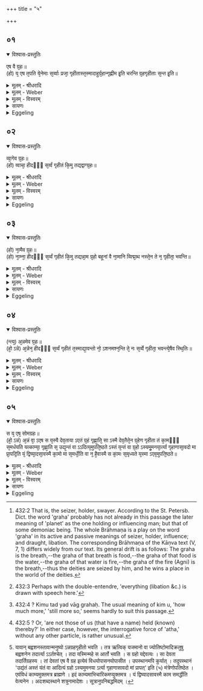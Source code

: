 +++
title = "५"

+++


## ०१


<details open><summary>विश्वास-प्रस्तुतिः</summary>

एष वै ग्र᳘हः॥  
(हो) य᳘ एष त᳘पति ये᳘नेमाः स᳘र्व्वाः प्रजा᳘ गृहीतास्त᳘स्मादाहुर्ग्र᳘हान्गृह्णीम इ᳘ति चरन्ति ग्र᳘हगृहीताः स᳘न्त इ᳘ति॥
</details>

<details><summary>मूलम् - श्रीधरादि</summary>

एष वै ग्र᳘हः॥  
(हो) य᳘ एष त᳘पति ये᳘नेमाः स᳘र्व्वाः प्रजा᳘ गृहीतास्त᳘स्मादाहुर्ग्र᳘हान्गृह्णीम इ᳘ति चरन्ति ग्र᳘हगृहीताः स᳘न्त इ᳘ति॥
</details>

<details><summary>मूलम् - Weber</summary>

एष वै ग्र᳘हः॥  
य᳘ एष त᳘पति ये᳘नेमाः स᳘र्वाः प्रजा᳘ गृहीतास्त᳘स्मादाहुर्ग्र᳘हान्गृह्णीम इ᳘ति चरन्ति ग्र᳘हगृहीताः स᳘न्त इ᳘ति॥
</details>

<details><summary>मूलम् - विस्वरम्</summary>

**ग्रहोपासनाब्राह्मणम् ।** 

एष वै ग्रहो य एष तपति, येनेमाः सर्वाः प्रजा गृहीताः । तस्मादाहुः- ग्रहान्गृह्णीम इति । चरन्ति ग्रहगृहीताः सन्त इति ॥ १ ॥ 
</details>

<details><summary>सायणः</summary>

**एष वै ग्रह** इति । [सूर्यात्मकस्य व्याधिर्त्वि (?) कस्य ] ग्रहस्याभिचारिकस्यैवमुपस्थानमत्राभिधीयते । ग्रहाधिकारात्प्रसङ्गाच्चाध्यात्मिकाधिभौतिका ग्रहाः प्रदर्श्यन्ते । ग्रहशन्दस्य निर्वचनान्तरमुच्यते । तत्रोपस्थेयं तावद्- ग्रहमाह- **एष वै ग्रह** इति । येनेमाः सर्वाः प्रजा गृहीता इति सौरेण तेजसा सर्व एव देहा अधिष्ठिताः । यथोक्तं तस्येमाः सर्वाः प्रजा रश्मिभिः प्राणेष्वभिहिता "तस्य हैतस्य हृदये पादावतिहतौ तदेषा सविता" विभक्तिभ्यः प्रजाभ्यो विभजतीति वा । येनेति कर्तरि तृतीया ततश्च गृह्णातीति ग्रह इति कर्तरि एव कारके "ग्रहवृदृनिश्चिगमश्च" इति (पा. सू. ३-३-५८) अप्प्रत्ययं दर्शयति- यस्माच्चैष आदित्यो ग्रहः 'स्तस्मादादुः' ब्रह्मविदो 'ग्रहान् गृह्णीम इति' एवं मन्यमाना ऋत्विजः 'चरन्ति ग्रहेणादित्येन गृहीताः' 'सन्तः' इत्यादि स्वस्वावकाशे "स उद्यन्तं चादित्यमुपतिष्ठते" एतत्पठितव्यं व्यवहर्तृभिस्तदुत्सार्यास्यैवादित्यस्य ग्रहस्य ग्रह एवपरभागलाभायान्यग्रहानुपन्यस्य निराकरोति **वागेवे**ति । आध्यात्मिकया 'वाचा हि' इति करणे तृतीया । वाचा स यथा ऽऽदित्यरूपे व्यावहारिकम् इदं सर्वं व्यवहारजातं परिगृहीतं व्यवहर्तृभिर्न हि यद्येन यद्भाषितं तदतिक्रमितुमर्हति किमु तद्यद्वाक् इति दूषणं किंशब्दे द्रष्टव्यम् । यदेतद्वाग्ग्रह इत्येतत्किमिति मिथ्यैतदित्यर्थः । कथं तत्रेदं द्रष्टव्यम् । नहि वचने सर्वे गृह्यन्ते ऽतिक्रमस्य निदर्शनात्ततश्चान्यदेवता तत्र भूयादिति नियामकं न वाङ्मात्रमिति ॥ १ ॥ २ ॥ 
</details>

<details><summary>Eggeling</summary>

1. Now the graha [^egg_1002], forsooth, is he that burns yonder, since by him all these creatures are held (swayed). Hence they say, 'We take (grab) the grahas,' 'They walk, seized by the grahas.'

[^egg_1002]: 432:2 That is, the seizer, holder, swayer. According to the St. Petersb. Dict. the word 'graha' probably has not already in this passage the later meaning of 'planet' as the one holding or influencing man; but that of some demoniac being. The whole Brāhmaṇa is a play on the word 'graha' in its active and passive meanings of seizer, holder, influence; and draught, libation. The corresponding Brāhmaṇa of the Kāṇva text (V, 7, 1) differs widely from our text. Its general drift is as follows: The graha is the breath,--the graha of that breath is food,--the graha of that food is the water,--the graha of that water is fire,--the graha of the fire (Agni) is the breath,--thus the deities are seized by him, and he wins a place in the world of the deities.
</details>


## ०२


<details open><summary>विश्वास-प्रस्तुतिः</summary>

व्वा᳘गेव ग्र᳘हः॥  
(हो) व्वाचा᳘ हीदᳫं᳭ स᳘र्व्वं गृहीतं कि᳘मु तद्यद्वाग्ग्र᳘हः॥
</details>

<details><summary>मूलम् - श्रीधरादि</summary>

व्वा᳘गेव ग्र᳘हः॥  
(हो) व्वाचा᳘ हीदᳫं᳭ स᳘र्व्वं गृहीतं कि᳘मु तद्यद्वाग्ग्र᳘हः॥
</details>

<details><summary>मूलम् - Weber</summary>

वा᳘गेव ग्र᳘हः॥  
वाचाॗ हीदᳫं स᳘र्वं गृहीतं कि᳘मु तद्यद्वाग्ग्र᳘हः॥
</details>

<details><summary>मूलम् - विस्वरम्</summary>

वागेव ग्रहः । वाचा हीदं सर्वं गृहीतम् । किमु तद्- यद्वाग्ग्रहः ॥ २ ॥ 
</details>

<details><summary>सायणः</summary>

[व्याख्यानं प्रथमे]
</details>

<details><summary>Eggeling</summary>

2. The graha, forsooth, is Vāc (speech); for by speech everything is swayed (grab) here [^egg_1003],--what wonder, then [^egg_1004], that Vāc is the graha?

[^egg_1003]: 432:3 Perhaps with the double-entendre, 'everything (libation &c.) is drawn with speech here.'

[^egg_1004]: 432:4 ? Kimu tad yad vāg grahaḥ. The usual meaning of kim u, 'how much more,' 'still more so,' seems hardly to suit this passage.
</details>


## ०३


<details open><summary>विश्वास-प्रस्तुतिः</summary>

(हो) ना᳘मैव ग्र᳘हः॥  
(हो) ना᳘म्ना᳘ हीदᳫँ᳭ स᳘र्व्वं गृहीतं कि᳘मु तद्यन्ना᳘म ग्र᳘हो बहूनां वै ना᳘मानि व्विद्मा᳘थ नस्ते᳘न ते न᳘ गृहीता᳘ भवन्ति॥
</details>

<details><summary>मूलम् - श्रीधरादि</summary>

(हो) ना᳘मैव ग्र᳘हः॥  
(हो) ना᳘म्ना᳘ हीदᳫँ᳭ स᳘र्व्वं गृहीतं कि᳘मु तद्यन्ना᳘म ग्र᳘हो बहूनां वै ना᳘मानि व्विद्मा᳘थ नस्ते᳘न ते न᳘ गृहीता᳘ भवन्ति॥
</details>

<details><summary>मूलम् - Weber</summary>

ना᳘मैव ग्र᳘हः॥  
ना᳘म्नाॗ हीदᳫं स᳘र्वं गृहीतं कि᳘मु तद्यन्ना᳘म ग्र᳘हो बहूनां वै ना᳘मानि विद्मा᳘थ नस्ते᳘न ते न᳘ गृहीता᳘ भवन्ति॥
</details>

<details><summary>मूलम् - विस्वरम्</summary>

नामैव ग्रहः । नाम्ना हीदं सर्वं गृहीतम् । किमु तद् यन्नाम ग्रहः । बहूनां वै नामानि विद्माथ नस्तेन ते न गृहीता भवन्ति ॥ ३ ॥ 
</details>

<details><summary>सायणः</summary>

**नामैव ग्रह** इति । 'नाम्ना' करणभूतेन व्यवहर्तृभिरिदं सर्वं नामजातं परिगृहीतं बुद्ध्या चानीय इत्यभिप्रायः । 'किमु तद्यत् वाङ्नाम' इति पूर्वपक्षः । 'बहूनां वै' अर्थानामिन्द्रादीनां मघवानिन्द्र इत्यादीनि 'विद्म' जानीम "विदो लटो वा"- (पा. सू. ३ । ४ । ८३) इति मसो मादेशः । अथ तथापि 'नः' अस्माकं 'ते' इन्द्रादयो 'न' 'तेन' नाम्ना 'गृहीता' बद्धा इव वशवर्त्तिनो भवन्ति । वशवर्तित्वं च ग्रहणं न स्मरणमात्रमित्यभिप्रायः ॥ ३ ॥ 
</details>

<details><summary>Eggeling</summary>

3. The graha, forsooth, is the name, for everything is held (fixed) by a name here,--what wonder, then, that the name is the graha? We know the names of many, and are they not thereby held by us [^egg_1005]?

[^egg_1005]: 432:5 ? Or, 'are not those of us (that have a name) held (known) thereby?' In either case, however, the interrogative force of 'atha,' without any other particle, is rather unusual.
</details>


## ०४


<details open><summary>विश्वास-प्रस्तुतिः</summary>

(न्त्य᳘) अ᳘न्नमेव ग्र᳘हः॥  
(हो᳘ ऽन्ने) अ᳘न्नेन᳘ हीदᳫँ᳭ स᳘र्व्वं गृहीतं त᳘स्माद्या᳘वन्तो नो᳘ ऽशनमश्न᳘न्ति ते᳘ नः स᳘र्व्वे गृहीता᳘ भवन्त्ये᳘षैव स्थि᳘तिः॥
</details>

<details><summary>मूलम् - श्रीधरादि</summary>

(न्त्य᳘) अ᳘न्नमेव [^१_२४२] ग्र᳘हः॥  
(हो᳘ ऽन्ने) अ᳘न्नेन᳘ हीदᳫँ᳭ स᳘र्व्वं गृहीतं त᳘स्माद्या᳘वन्तो नो᳘ ऽशनमश्न᳘न्ति ते᳘ नः स᳘र्व्वे गृहीता᳘ भवन्त्ये᳘षैव स्थि᳘तिः॥

[^१_२४२]: यावान् बह्वशनस्तावान्मनुष्यो ऽन्नग्रहगृहीतो भवति । तत्र ऋत्विक् यजमानो वा ज्योतिष्टोमादिक्रतुषु बह्वशनेन तदार्त्या ऽऽर्तश्चेत् । तदा यस्मिन्महे स आर्तो भवति । स ग्रहो यद्देवत्यः । सा देवता तदार्तिग्रहस्य । तां देवतां एष वै ग्रह इत्येवं विधयोपासनयोपासीत । उपस्थानमपि कुर्यात् । तदुपस्थानं 'उद्यंतं अस्तं यंतं वा आदित्यं ग्रहो ऽस्यमुमनया ऽर्त्या गृहाणासावदो मां प्रापत्' इति (५) मंत्रेणोपतिष्ठेत । एवंविधं काम्यमुक्तमत्र ब्राह्मणे । इदं काम्यमाभिचारिकमप्युक्तमत्र । यं द्विष्यादसावस्मै काम समर्द्धीति वेत्यनेन । अदःशब्दस्थाने शत्रुनामादेशः । सूत्रानुपनिबद्धमिदम् । 
</details>

<details><summary>मूलम् - Weber</summary>

अ᳘न्नमेव ग्र᳘हः॥  
अ᳘न्नेनॗ हीदᳫं स᳘र्वं गृहीतं त᳘स्माद्या᳘वन्तो नो᳘ ऽशनमश्न᳘न्ति ते᳘ नः स᳘र्वे गृहीता᳘ भवन्त्येॗषैव स्थि᳘तिः॥
</details>

<details><summary>मूलम् - विस्वरम्</summary>

अन्नमेव ग्रहः । अन्नेन हीदं सर्वं गृहीतम् । तस्माद् यावन्तो नो ऽशनमश्नन्ति ते नः सर्वे गृहीता भवन्ति । एषैव स्थितिः ॥ ४ ॥ 
</details>

<details><summary>सायणः</summary>

'अन्नमेव' 'अन्नेन हि' करणभूतेन दातृभिः 'इदं' 'सर्वं' सर्वजातीयकं वशीकृतम् । यस्मात् 'यावन्तः' प्राणिनो ऽस्माकमन्नम् 'अश्नन्ति' 'ते' अस्माकं 'सर्वे' 'गृहीता' वश्या 'भवन्ति' इति 'एषैव' अत्र 'स्थितिः' ॥ ४ ॥ 
</details>

<details><summary>Eggeling</summary>

4. The graha, forsooth, is food; for by food everything is kept (grah) here: hence as many as eat our food, all those are kept by us. Such is the natural order of things.
</details>


## ०५


<details open><summary>विश्वास-प्रस्तुतिः</summary>

स य᳘ एष᳘ सोमग्रहः॥  
(हो᳘ ऽन्नं) अ᳘न्नं वा᳘ ऽएष स य᳘स्यै देव᳘ताया ऽएतं ग्र᳘हं गृह्णा᳘ति᳘ सा ऽस्मै देव᳘तैते᳘न ग्र᳘हेण गृहीता तं का᳘मᳫँ᳭ स᳘मर्धयति यत्काम्या᳘ गृह्णा᳘ति स᳘ उद्य᳘न्तं वा ऽऽदित्य᳘मुपति᳘ष्ठते ऽस्तं य᳘न्तं वा ग्र᳘हो ऽस्यमु᳘मनया᳘र्त्या गृहाणासा᳘वदो मा प्रा᳘पदि᳘ति यं᳘ द्विष्या᳘दसा᳘वस्मै का᳘मो मा स᳘मर्धी᳘ति वा न᳘ है᳘वास्मै स का᳘मः स᳘मृध्यते य᳘स्मा ऽएव᳘मुपति᳘ष्ठते॥
</details>

<details><summary>मूलम् - श्रीधरादि</summary>

स य᳘ एष᳘ सोमग्रहः॥  
(हो᳘ ऽन्नं) अ᳘न्नं वा᳘ ऽएष स य᳘स्यै देव᳘ताया ऽएतं ग्र᳘हं गृह्णा᳘ति᳘ सा ऽस्मै देव᳘तैते᳘न ग्र᳘हेण गृहीता तं का᳘मᳫँ᳭ स᳘मर्धयति यत्काम्या᳘ गृह्णा᳘ति स᳘ उद्य᳘न्तं वा ऽऽदित्य᳘मुपति᳘ष्ठते ऽस्तं य᳘न्तं वा ग्र᳘हो ऽस्यमु᳘मनया᳘र्त्या गृहाणासा᳘वदो मा प्रा᳘पदि᳘ति यं᳘ द्विष्या᳘दसा᳘वस्मै का᳘मो मा स᳘मर्धी᳘ति वा न᳘ है᳘वास्मै स का᳘मः स᳘मृध्यते य᳘स्मा ऽएव᳘मुपति᳘ष्ठते॥
</details>

<details><summary>मूलम् - Weber</summary>

स य᳘ एष᳘ सोमग्रहः॥  
अ᳘न्नं वा᳘ एष स य᳘स्यै देव᳘ताया एतं ग्र᳘हम् गृह्णा᳘तिॗ सास्मै देव᳘तैते᳘न ग्र᳘हेण गृहीता तं का᳘मᳫं स᳘मर्धयति यत्काम्या᳘ गृह्णा᳘ति स᳘ उद्य᳘न्तं वादित्य᳘मुपति᳘ष्ठते ऽस्तं य᳘न्तं वा ग्र᳘हो ऽस्यमु᳘मनया᳘र्त्या गृहाणासा᳘वदो मा प्रा᳘पदि᳘ति यं᳘ द्विष्या᳘दसा᳘वस्मै का᳘मो मा स᳘मर्धी᳘ति वा न᳘ हैॗवास्मै स का᳘मः स᳘मृध्यते य᳘स्मा एव᳘मुपति᳘ष्ठते॥
</details>

<details><summary>मूलम् - विस्वरम्</summary>

स य एष सोमग्रहः । अन्नं वा ऽएष स यस्यै देवताया ऽएतं ग्रहं गृह्णाति सा ऽस्मै देवतैतेन ग्रहेण गृहीता तं कामं समर्धयति- यत्काम्या गृह्णाति । स उद्यन्तं वा ऽऽदित्यमुपतिष्ठते, अस्तं यन्तं वा- "ग्रहो ऽसि अमुमनयार्त्या गृहाण असावदो मा प्रापत्" इति । यं द्विष्यात् असावस्मै कामो मा समर्धीति वा । न हैवास्मै स कामः समृध्यते- यस्मा ऽएवमुपतिष्ठते ॥ ५ ॥  
</details>

<details><summary>सायणः</summary>

**स य एष** इति । अत्र ग्रहणमाधिभौतिकमाधियज्ञिके सोमग्रहमुपसंहरति । ततश्चोपस्थानदाद् ग्रहणेनायं साधारणो वादो द्रष्टव्यः । उपासनकमुक्त्वा तदुपस्थानमाह- **स उद्यन्तं वे**ति । हविर्यज्ञादिदं विदुषः इत्यन्नग्रहणमाधिदैविकम् । आधियज्ञियं सोममुपसंहरति । उपस्थानमत्र च ग्रहो ऽस्यमुमनयार्त्या गृहाणेत्येतया । (उत् ऊर्ध्वं शेषद्वयमुपनयेभ्यः सविकल्पः ।) अमुमनयेत्यभिवरणीयपात्र्यां ग्राहयित्वा ततः कर्मविद्यात आह- 'अमुम्' इति इष्टनिर्देशः । 'अनया' इति ज्वराद्यार्तिविशेषनिर्देशः । 'असौ' इति द्वेष्यस्य च निर्देशः । एवं 'अदः' इति यद्द्वेष्यः कामयते तन्निर्देशः । 'असौ' (स्वदि स्वत्ता अहो ग्रामादीयन्ते तन्मा प्रापत् ।) 'यं द्विष्यात्' तस्यैव नामादिशेत्; अथवा 'असौ कामो' ग्रहादिकः 'अस्मै' खदिरवर्म 'मा समर्धि' इत्येवं ब्रूयात् ॥ ५ ॥ 

इति श्रीहरिस्वामिनः कृतौ माध्यन्दिनीयशतपथब्राह्मणभाष्ये चतुर्थकाण्डे षष्ठे ऽध्याये ग्रहोपासनं नाम पञ्चमं ब्राह्मणम् ॥ (४-६-५) ॥ 
</details>

<details><summary>Eggeling</summary>

5. And as to this graha of Soma, that is food; for whatever deity one draws this graha, that deity, being seized by this graha, fulfils that wish of his for which he draws it. He approaches either the rising or the setting sun, thinking, 'Thou art the seizer, seize thou N.N. by such and such a disease! may N.N. not obtain such and such!' (naming) him whom he hates; or with, 'May such and such a wish not be fulfilled to him!' and, assuredly, that wish is not fulfilled to him for whom he thus approaches (the sun).
</details>

